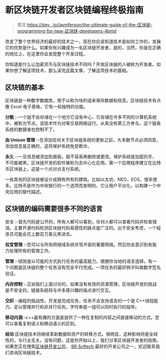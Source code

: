 # 新区块链开发者区块链编程终极指南

> 原文:[https://dev . to/jayniferson/the-ultimate-guide-of-the-区块链-programming-for-new-区块链-developers-4bmd](https://dev.to/jayniferson/the-ultimate-guide-of-blockchain-programming-for-new-blockchain-developers-4bmd)

改变了整个世界经济的最好的技术之一，现在你应该知道技术是如何工作的，发展它的优势是什么。如果你有兴趣成为一名区块链开发者，是的，当然，你是在正确的岗位上，在这里你会发现整个开发过程。

你知道是什么让加密货币与区块链技术不同吗？开发区块链的人被称为开发者。如果你想了解这项技术，那么读完这篇文章，了解这项技术的基础。

## 区块链的基本

区块链是一种数字数据库，用于以称为块的组来保存数据和信息。区块链技术有点像 Excel 电子表格，它有一些独特的功能。

**分散** :-一个链不会存储在一个地方它没有中心，它存储在许多不同的计算机系统中，被称为节点。该技术作为对等交易网络运行。从来没有第三方参与。这个链条系统的数据谁也控制不了。

**由 Unison 管理** :-在添加任何关于区块链系统的更新之前，大多数节点必须同意，添加信息是正确的，这将保护系统免受欺诈。

**永久** :-一旦信息被添加到面板，就不容易再删除或更改。保护系统是加密的手，不可能被黑。区块链开发的软件被称为去中心化应用。第一个应用程序建立在比特币区块链上，这是一个点对点支付系统。

一些其他的区块链被设计成拥有所有的建筑。比如以太坊，NEO，EOS，很多很多。比特币是作为中央银行的一个选项而发明的，它让用户平台化，以构建一个中央应用的替代描述。

## 区块链的编码需要很多不同的语言

安全 :-首先代码是公开的，所有人都可以看到，任何人都可以查看代码并检查错误。主要开源代码检测区块链代码易感性的缺点是广泛的。出于安全考虑，一个程序员可能会花上数百万美元黑进去。

**权宜管理** :-您可以与所有网络域系统并驾齐驱的重要网络。然后你会意识到有能力处理所有的管理工作。

**管理** :-绩效是以可能的方式执行任务的最高能力。根据你当地的语言选择，有一个问题是区块链的整个任务没有完全平行完成。一项任务的最好例子叫做数字签名验证。

**内存控制** :-正如我们上面讨论的，如果没有有效的资源管理，区块链开发的挑战是不安全的。链接系统将与许多感兴趣的端点进行交互。

**交织** :-编程的挑战性，开发是完成任务，任务不会支持语言的一个是 C++线程能力。足以管理并行和非并行任务。字符串是一组可以同时执行的指导。

**移动内涵**:-c++最有趣的方面是提供了一种在复制的内容之间直接移动的方式。您可以查看复制语义和移动语义的区别。

**结论**:区块链技术将继续革新数据和资产的转移方式。很明显，这种影响将是全球性的，与行业无关。没有问题，这是你开始以上，我们分享区块链开发者的指南。如果您正在搜索[区块链开发公司](https://www.brsoftech.com/blockchain-development-services.html)， [BR Softech](https://www.brsoftech.com/) 最好的开发公司之一，欢迎联系我们咨询区块链技术。